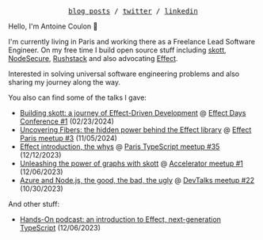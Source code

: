 <p align="center">
  <samp>
    <a href="https://dev.to/antoinecoulon">blog posts</a> /    
    <a href="https://twitter.com/c9antoine">twitter</a> /
    <a href="https://www.linkedin.com/in/antoine-coulon-c9">linkedin</a>
  </samp>
</p>


Hello, I'm Antoine Coulon 👋

I'm currently living in Paris and working there as a Freelance Lead Software Engineer. On my free time I build open source stuff including [skott](https://github.com/antoine-coulon/skott), [NodeSecure](https://github.com/NodeSecure), [Rushstack](https://github.com/microsoft/rushstack) and also advocating [Effect](https://effect.website/).

Interested in solving universal software engineering problems and also sharing my journey along the way.

You also can find some of the talks I gave:

-  [Building skott: a journey of Effect-Driven Development](https://www.youtube.com/watch?v=eQPvfYMheng) @ [Effect Days Conference #1](https://effect.website/events/effect-days) (02/23/2024)
-  [Uncovering Fibers: the hidden power behind the Effect library](https://github.com/antoine-coulon/uncovering-effect-fibers) @ [Effect Paris meetup #3](https://www.meetup.com/fr-FR/effect-paris/events/304021172) (11/05/2024)
-  [Effect introduction, the whys](https://www.youtube.com/watch?v=IAegPM0fzbs) @ [Paris TypeScript meetup #35](https://www.meetup.com/paris-typescript/events/297232045/) (12/12/2023)
-  [Unleashing the power of graphs with skott]() @ [Accelerator meetup #1](https://www.meetup.com/fr-FR/accelerator-engineering/events/297557363) (12/06/2023)
-  [Azure and Node.js, the good, the bad, the ugly](https://antoine-coulon.github.io/azure-app-service-and-nodejs-talk/1) @ [DevTalks meetup #22](https://www.meetup.com/devtalks-net/events/296719027/) (10/30/2023)

And other stuff:

- [Hands-On podcast: an introduction to Effect, next-generation TypeScript](https://www.youtube.com/watch?v=MpmNN4L5xTY) (12/06/2023)
